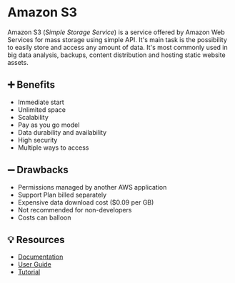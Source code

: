 # Amazon S3

Amazon S3 (*Simple Storage Service*) is a service offered by Amazon Web Services for mass storage using simple API. It's main task is the possibility to easily store and access any amount of data. It's most commonly used in big data analysis, backups, content distribution and hosting static website assets.

## ➕ Benefits

* Immediate start
* Unlimited space
* Scalability
* Pay as you go model
* Data durability and availability
* High security
* Multiple ways to access

## ➖ Drawbacks

* Permissions managed by another AWS application
* Support Plan billed separately
* Expensive data download cost ($0.09 per GB)
* Not recommended for non-developers
* Costs can balloon

## 💡 Resources

- [Documentation](https://docs.aws.amazon.com/s3/index.html)
- [User Guide](https://docs.aws.amazon.com/AmazonS3/latest/userguide/GetStartedWithS3.html)
- [Tutorial](https://www.tutorialspoint.com/amazon_web_services/amazon_web_services_s3.htm)
